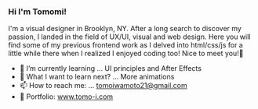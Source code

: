 ### Hi I'm Tomomi!  

I'm a visual designer in Brooklyn, NY. 
After a long search to discover my passion, I landed in the field of UX/UI, visual and web design. 
Here you will find some of my previous frontend work as I delved into html/css/js for a little while there when I realized I enjoyed coding too!
Nice to meet you!👋

- 🌱 I’m currently learning ... UI principles and After Effects
- 🤔 What I want to learn next? ... More animations
- 📫 How to reach me: ... tomoiwamoto21@gmail.com 
- 📔 Portfolio: www.tomo-i.com

